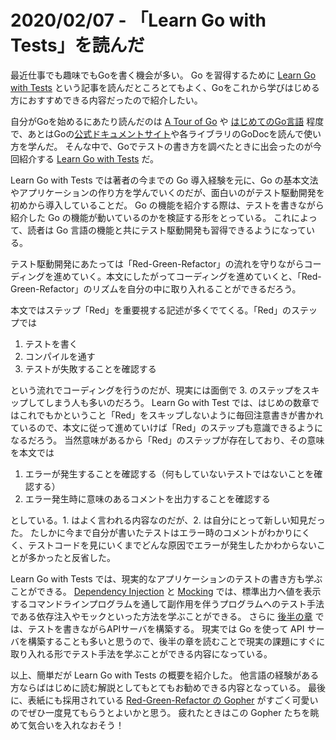 # 2020/02/07 - 「Learn Go with Tests」を読んだ

最近仕事でも趣味でもGoを書く機会が多い。
Go を習得するために [Learn Go with Tests](https://quii.gitbook.io/learn-go-with-tests/) という記事を読んだところとてもよく、Goをこれから学びはじめる方におすすめできる内容だったので紹介したい。

自分がGoを始めるにあたり読んだのは [A Tour of Go](https://tour.golang.org/) や [はじめてのGo言語](http://cuto.unirita.co.jp/gostudy/) 程度で、あとはGoの[公式ドキュメントサイト](https://golang.org/doc/)や各ライブラリのGoDocを読んで使い方を学んだ。
そんな中で、Goでテストの書き方を調べたときに出会ったのが今回紹介する [Learn Go with Tests](https://quii.gitbook.io/learn-go-with-tests/) だ。

Learn Go with Tests では著者の今までの Go 導入経験を元に、Go の基本文法やアプリケーションの作り方を学んでいくのだが、面白いのがテスト駆動開発を初めから導入していることだ。
Go の機能を紹介する際は、テストを書きながら紹介した Go の機能が動いているのかを検証する形をとっている。
これによって、読者は Go 言語の機能と共にテスト駆動開発も習得できるようになっている。

テスト駆動開発にあたっては「Red-Green-Refactor」の流れを守りながらコーディングを進めていく。本文にしたがってコーディングを進めていくと、「Red-Green-Refactor」のリズムを自分の中に取り入れることができるだろう。

本文ではステップ「Red」を重要視する記述が多くでてくる。「Red」のステップでは

1. テストを書く
2. コンパイルを通す
3. テストが失敗することを確認する

という流れでコーディングを行うのだが、現実には面倒で 3. のステップをスキップしてしまう人も多いのだろう。
Learn Go with Test では、はじめの数章ではこれでもかということ「Red」をスキップしないように毎回注意書きが書かれているので、本文に従って進めていけば「Red」のステップも意識できるようになるだろう。
当然意味があるから「Red」のステップが存在しており、その意味を本文では

1. エラーが発生することを確認する（何もしていないテストではないことを確認する）
2. エラー発生時に意味のあるコメントを出力することを確認する

としている。1. はよく言われる内容なのだが、2. は自分にとって新しい知見だった。
たしかに今まで自分が書いたテストはエラー時のコメントがわかりにくく、テストコードを見にいくまでどんな原因でエラーが発生したかわからないことが多かったと反省した。

Learn Go with Tests では、現実的なアプリケーションのテストの書き方も学ぶことができる。
[Dependency Injection](https://quii.gitbook.io/learn-go-with-tests/go-fundamentals/dependency-injection) と [Mocking](https://quii.gitbook.io/learn-go-with-tests/go-fundamentals/mocking) では、標準出力へ値を表示するコマンドラインプログラムを通して副作用を伴うプログラムへのテスト手法である依存注入やモックといった方法を学ぶことができる。
さらに [後半の章](https://quii.gitbook.io/learn-go-with-tests/build-an-application/app-intro) では、テストを書きながらAPIサーバを構築する。
現実では Go を使って API サーバを構築することも多いと思うので、後半の章を読むことで現実の課題にすぐに取り入れる形でテスト手法を学ぶことができる内容になっている。

以上、簡単だが Learn Go with Tests の概要を紹介した。
他言語の経験がある方ならばはじめに読む解説としてもとてもお勧めできる内容となっている。
最後に、表紙にも採用されている [Red-Green-Refactor の Gopher](https://github.com/quii/learn-go-with-tests/blob/master/red-green-blue-gophers-smaller.png) がすごく可愛いのでぜひ一度見てもらうとよいかと思う。
疲れたときはこの Gopher たちを眺めて気合いを入れなおそう！